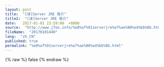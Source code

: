 ```yaml
---
layout: post
title:  "[译]Server JRE 简介"
title2:  "[译]Server JRE 简介"
date:   2017-01-01 23:59:00  +0800
source:  "http://www.jfox.info/%e8%af%91serverjre%e7%ae%80%e4%bb%8b.html"
fileName:  "20170101440"
lang:  "zh_CN"
published: true
permalink: "%e8%af%91serverjre%e7%ae%80%e4%bb%8b.html"
---
```

{% raw %}
false
{% endraw %}

